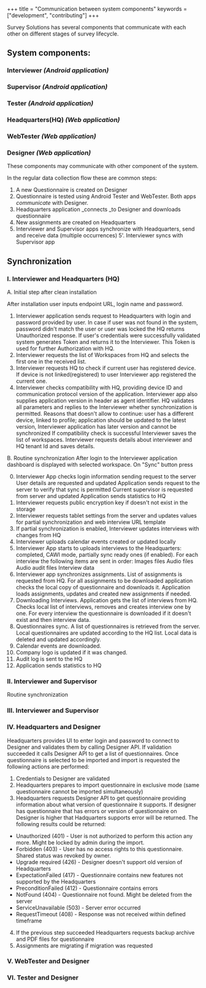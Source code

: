+++
title = "Communication between system components"
keywords = ["development", "contributing"]
+++

Survey Solutions has several components that communicate with each other on different stages of survey lifecycle.

## System components:
### Interviewer _(Android application)_
### Supervisor _(Android application)_
### Tester _(Android application)_
### Headquarters(HQ) _(Web application)_
### WebTester _(Web application)_
### Designer _(Web application)_

These components may communicate with other component of the system.

In the regular data collection flow these are common steps:
1. A new Questionnaire is created on Designer
2. Questionnaire is tested using Android Tester and WebTester. Both apps _communicate_ with Designer.
3. Headquarters application _connects _to Designer and downloads questionnaire
4. New assignments are created on Headquarters
5. Interviewer and Supervisor apps synchronize with Headquarters, send and receive data (multiple occurrences)
5'. Interviewer syncs with Supervisor app

## Synchronization

### I. Interviewer and Headquarters (HQ)
A. Initial step after clean installation

After installation user inputs endpoint URL, login name and password.

1. Interviewer application sends request to Headquarters with login and password provided by user.
   In case if user was not found in the system, password didn't match the user or user was locked the HQ returns Unauthorized response.
   If user's credentials were successfully validated system generates Token and returns it to the Interviewer.
   This Token is used for further Authorization with HQ.
2. Interviewer requests the list of Workspaces from HQ and selects the first one in the received list. 
3. Interviewer requests HQ to check if current user has registered device. 
   If device is not linked(registered) to user Interviewer app registered the current one.
4. Interviewer checks compatibility with HQ, providing device ID and communication protocol version of the application. 
   Interviewer app also supplies application version in header as agent identifier.
   HQ validates all parameters and replies to the Interviewer whether synchronization is permitted.
   Reasons that doesn't allow to continue: user has a different device, linked to profile; application should be updated to the latest version,
   Interviewer application has later version and cannot be synchronized 
   If compatibility check is successful Interviewer saves the list of workspaces.
   Interviewer requests details about interviewer and HQ tenant Id and saves details.

B. Routine synchronization
After login to the Interviewer application dashboard is displayed with selected workspace. On "Sync" button press 

0. Interviewer App checks login information sending request to the server
   User details are requested and updated
   Application sends request to the server to verify that sync is permitted 
   Current supervisor is requested from server and updated
   Application sends statistics to HQ
1. Interviewer requests public encryption key if doesn't not exist in the storage
2. Interviewer requests tablet settings from the server and updates values for partial synchronization and web interview URL template 
3. If partial synchronization is enabled, Interviewer updates interviews with changes from HQ
4. Interviewer uploads calendar events created or updated locally
5. Interviewer App starts to uploads interviews to the Headquarters: completed, CAWI mode, partially sync ready ones (if enabled). 
   For each interview the following items are sent in order:
     Images files
     Audio files
     Audio audit files
     Interview data
6. Interviewer app synchronizes assignments.
   List of assignments is requested from HQ. For all assignments to be downloaded application checks the local copy of questionnaire and downloads it.
   Application loads assignments, updates and created new assignments if needed.
7. Downloading Interviews. Application gets the list of interviews from HQ. Checks local list of interviews, removes and creates interview one by one.
   For every interview the questionnaire is downloaded if it doesn't exist and then interview data.
8. Questionnaires sync. A list of questionnaires is retrieved from the server. Local questionnaires are updated according to the HQ list.
   Local data is deleted and updated accordingly.   
9. Calendar events are downloaded.
10. Company logo is updated if it was changed.
11. Audit log is sent to the HQ
12. Application sends statistics to HQ

### II. Interviewer and Supervisor
  Routine synchronization

### III. Interviewer and Supervisor

### IV. Headquarters and Designer

Headquarters provides UI to enter login and password to connect to Designer and validates them by calling Designer API. If validation succeeded it calls Designer API to get a list of questionnaires. Once questionnaire is selected to be imported and import is requested the following actions are performed:
1. Credentials to Designer are validated
2. Headquarters prepares to import questionnaire in exclusive mode (same questionnaire cannot be imported simultaneously)
3. Headquarters requests Designer API to get questionnaire providing information about what version of questionnaire it supports. If designer has questionnaire that has errors or version of questionnaire on Designer is higher that Hadquarters supports error will be returned. The following results could be returned:
  - Unauthorized (401) - User is not authorized to perform this action any more. Might be locked by admin during the import.
  - Forbidden (403) - User has no access rights to this questionnaire. Shared status was revoked by owner.
  - Upgrade required  (426) - Designer doesn't support old version of Headquarters
  - ExpectationFailed (417) - Questionnaire contains new features not supported by the Headquarters
  - PreconditionFailed (412) - Questionnaire contains errors
  - NotFound (404) - Questionnaire not found. Might be deleted from the server
  - ServiceUnavailable (503) - Server error occurred
  - RequestTimeout (408) - Response  was not received within defined timeframe
 4. If the previous step succeeded Headquarters requests backup archive and PDF files for questionnaire
 5. Assignments are migrating if migration was requested 

### V. WebTester and Designer

### VI. Tester and Designer
